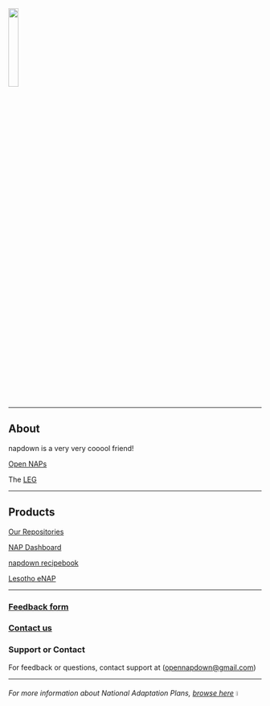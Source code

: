  
<img src="https://www.reeep.org/sites/default/files/styles/reeep_large/public/UNFCCC.png?itok=4zFlTp9Z" width=20% height=20%>

*****

## About
napdown is a very very cooool friend!

[Open NAPs](https://napcentral.netlify.app/open-naps/)

The [LEG](https://unfccc.int/LEG)

------

## Products
[Our Repositories](https://github.com/napdown)

[NAP Dashboard](https://napdown.github.io/O-NAPs-Dashboard/)

[napdown recipebook](https://napdown.github.io/NAPdown/)  

[Lesotho eNAP](https://napdown.github.io/Lesotho/)

-----

### [Feedback form](https://napdown.github.io/)

### [Contact us](mailto:opennapdown@gmail.com) 

### Support or Contact
For feedback or questions, contact support at (opennapdown@gmail.com)

---


###### For more information about National Adaptation Plans, [browse here](https://www4.unfccc.int/sites/NAPC/Pages/national-adaptation-plans.aspx) <img src="https://live.staticflickr.com/7322/9706194985_796056a56d_n.jpg" width=5% height=5%>


